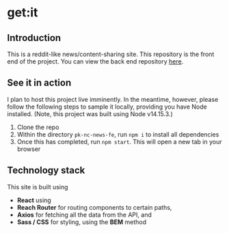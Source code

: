 # get:it

## Introduction

This is a reddit-like news/content-sharing site. This repository is the front end of the project. You can view the back end repository [here](https://github.com/galambborong/pk-nc-news).

## See it in action

I plan to host this project live imminently. In the meantime, however, please follow the following steps to sample it locally, providing you have Node installed. (Note, this project was built using Node v14.15.3.)

1. Clone the repo
2. Within the directory `pk-nc-news-fe`, run `npm i` to install all dependencies
3. Once this has completed, run `npm start`. This will open a new tab in your browser

## Technology stack

This site is built using

- **React** using
- **Reach Router** for routing components to certain paths,
- **Axios** for fetching all the data from the API, and
- **Sass / CSS** for styling, using the **BEM** method
